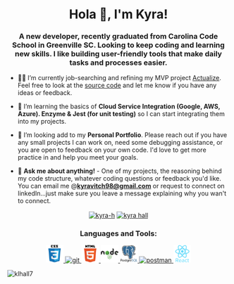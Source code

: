 <h1 align="center">Hola 👋, I'm Kyra!</h1>
<h3 align="center">A new developer, recently graduated from Carolina Code School in Greenville SC. Looking to keep coding and learning new skills. I like building user-friendly tools that make daily tasks and processes easier.</h3>

- 👨‍💻  I’m currently job-searching and refining my MVP project [Actualize](https://actualize-k.netlify.app/). Feel free to look at the [source code](https://github.com/Klhall7/actualize-full-stack) and let me know if you have any ideas or feedback. 

- 🌱 I’m learning the basics of  **Cloud Service Integration (Google, AWS, Azure). Enzyme & Jest (for unit testing)** so I can start integrating them into my projects.

- 🤝 I’m looking add to my **Personal Portfolio**. Please reach out if you have any small projects I can work on, need some debugging assistance, or you are open to feedback on your own code. I'd love to get more practice in and help you meet your goals. 

- 💬 **Ask me about anything!** - One of my projects, the reasoning behind my code structure, whatever coding questions or feedback you'd like.<br/> You can email me @**kyravitch98@gmail.com** or request to connect on linkedIn...just make sure you leave a message explaining why you wan't to connect.  

<p align="center">
<a href="https://codepen.io/kyra-h" target="blank"><img align="center" src="https://raw.githubusercontent.com/rahuldkjain/github-profile-readme-generator/master/src/images/icons/Social/codepen.svg" alt="kyra-h" height="30" width="40" /></a>
<a href="https://linkedin.com/in/kyra hall" target="blank"><img align="center" src="https://raw.githubusercontent.com/rahuldkjain/github-profile-readme-generator/master/src/images/icons/Social/linked-in-alt.svg" alt="kyra hall" height="30" width="40" /></a>
</p>

<h3 align="center">Languages and Tools:</h3>
<p align="center"> <a href="https://www.w3schools.com/css/" target="_blank" rel="noreferrer"> <img src="https://raw.githubusercontent.com/devicons/devicon/master/icons/css3/css3-original-wordmark.svg" alt="css3" width="40" height="40"/> </a> <a href="https://git-scm.com/" target="_blank" rel="noreferrer"> <img src="https://www.vectorlogo.zone/logos/git-scm/git-scm-icon.svg" alt="git" width="40" height="40"/> </a> <a href="https://www.w3.org/html/" target="_blank" rel="noreferrer"> <img src="https://raw.githubusercontent.com/devicons/devicon/master/icons/html5/html5-original-wordmark.svg" alt="html5" width="40" height="40"/> </a> <a href="https://nodejs.org" target="_blank" rel="noreferrer"> <img src="https://raw.githubusercontent.com/devicons/devicon/master/icons/nodejs/nodejs-original-wordmark.svg" alt="nodejs" width="40" height="40"/> </a> <a href="https://www.postgresql.org" target="_blank" rel="noreferrer"> <img src="https://raw.githubusercontent.com/devicons/devicon/master/icons/postgresql/postgresql-original-wordmark.svg" alt="postgresql" width="40" height="40"/> </a> <a href="https://postman.com" target="_blank" rel="noreferrer"> <img src="https://www.vectorlogo.zone/logos/getpostman/getpostman-icon.svg" alt="postman" width="40" height="40"/> </a> <a href="https://reactjs.org/" target="_blank" rel="noreferrer"> <img src="https://raw.githubusercontent.com/devicons/devicon/master/icons/react/react-original-wordmark.svg" alt="react" width="40" height="40"/> </a> </p>

<p align="left"> <img src="https://komarev.com/ghpvc/?username=klhall7&label=Profile%20views&color=0e75b6&style=flat" alt="klhall7" /> </p>

<!---
Klhall7/Klhall7 is a ✨ special ✨ repository because its `README.md` (this file) appears on your GitHub profile.
You can click the Preview link to take a look at your changes.
--->

